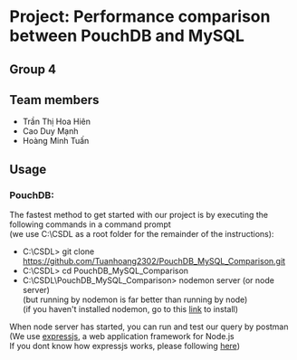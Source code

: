# Project: Performance comparison between PouchDB and MySQL

## Group 4

## Team members ##
   * Trần Thị Hoa Hiên
   * Cao Duy Mạnh
   * Hoàng Minh Tuấn

## Usage
  ### PouchDB:
  The fastest method to get started with our project is by executing the following commands in a command prompt<br/>
  (we use C:\CSDL as a root folder for the remainder of the instructions):
  * C:\CSDL> git clone https://github.com/Tuanhoang2302/PouchDB_MySQL_Comparison.git
  * C:\CSDL> cd PouchDB_MySQL_Comparison
  * C:\CSDL\PouchDB_MySQL_Comparison> nodemon server (or node server) <br/>
  (but running by nodemon is far better than running by node) <br /> 
  (if you haven't installed nodemon, go to this [link](https://www.npmjs.com/package/nodemon) to install) <br />
  
  When node server has started, you can run and test our query by postman <br />
  (We use [expressjs](https://www.npmjs.com/package/express), a web application framework for Node.js <br/>
  If you dont know how expressjs works, please following [here](https://expressjs.com/))
  
  
  
   
   
